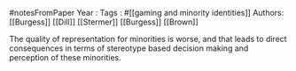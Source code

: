 #notesFromPaper
Year   :
Tags   : #[[gaming and minority identities]]
Authors: [[Burgess]] [[Dill]] [[Stermer]] [[Burgess]] [[Brown]]

The quality of representation for minorities is worse, and that leads to direct consequences in terms of stereotype based decision making and perception of these minorities.
